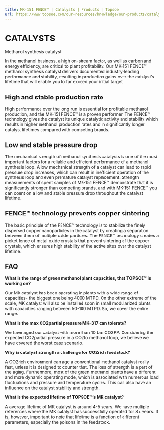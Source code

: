 ```yaml
---
title: MK-151 FENCE™ | Catalysts | Products | Topsoe
url: https://www.topsoe.com/our-resources/knowledge/our-products/catalysts/mk-151-fencetm#main-content
---
```


# CATALYSTS

Methanol synthesis catalyst

In the methanol business, a high on-stream factor, as well as carbon and energy efficiency, are critical to plant profitability. Our MK-151 FENCE™ methanol synthesis catalyst delivers documented industry-leading performance and stability, resulting in production gains over the catalyst’s lifetime that will enable you to far exceed your initial target.

## High and stable production rate

High performance over the long run is essential for profitable methanol production, and the MK-151 FENCE™ is a proven performer. The FENCE™ technology gives the catalyst its unique catalytic activity and stability which results in higher methanol production rates and in significantly longer catalyst lifetimes compared with competing brands.

## Low and stable pressure drop

The mechanical strength of methanol synthesis catalysts is one of the most important factors for a reliable and efficient performance of a methanol synthesis loop. A low mechanical strength of a catalyst can lead to rapid pressure drop increases, which can result in inefficient operation of the synthesis loop and even premature catalyst replacement. Strength measurements of spent samples of MK-151 FENCE™ demonstrate that it is significantly stronger than competing brands, and with MK-151 FENCE™ you can count on a low and stable pressure drop throughout the catalyst lifetime.

## FENCE™ technology prevents copper sintering

The basic principle of the FENCE™ technology is to stabilize the finely dispersed copper nanoparticles in the catalyst by creating a separation between them of multiple oxide particles. The FENCE™ technology creates a picket fence of metal oxide crystals that prevent sintering of the copper crystals, which ensures high stability of the active sites over the catalyst lifetime.

## FAQ

**What is the range of green methanol plant capacities, that TOPSOE™ is working on?**

Our MK catalyst has been operating in plants with a wide range of capacities- the biggest one being 4000 MTPD. On the other extreme of the scale, MK catalyst will also be installed soon in small modularized plants with capacities ranging between 50-100 MTPD. So, we cover the entire range.

**What is the max CO2partial pressure MK-317 can tolerate?**

We have aged our catalyst with more than 10 bar CO2PP. Considering the expected CO2partial pressure in a CO2to methanol loop, we believe we have covered the worst case scenario.

**Why is catalyst strength a challenge for CO2rich feedstock?**

A CO2rich environment can age a conventional methanol catalyst really fast, unless it is designed to counter that. The loss of strength is a part of the aging. Furthermore, most of the green methanol plants have a different and more dynamic operating mode, which is associated with numerous load fluctuations and pressure and temperature cycles. This can also have an influence on the catalyst stability and strength.

**What is the expected lifetime of TOPSOE™’s MK catalyst?**

A average lifetime of MK catalyst is around 4-5 years. We have multiple references where the MK catalyst has successfully operated for 8+ years. It is, however, important to note that lifetime is a function of different parameters, especially the poisons in the feedstock.